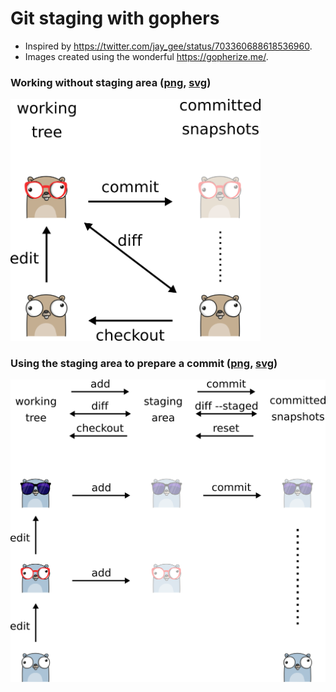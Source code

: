 

# Git staging with gophers

- Inspired by https://twitter.com/jay_gee/status/703360688618536960.
- Images created using the wonderful https://gopherize.me/.


### Working without staging area ([png](without-staging.png), [svg](without-staging.svg))

<img src="without-staging.png" width="400px">


### Using the staging area to prepare a commit ([png](staging-prepare-commit.png), [svg](staging-prepare-commit.svg))

<img src="staging-prepare-commit.png" width="800px">
